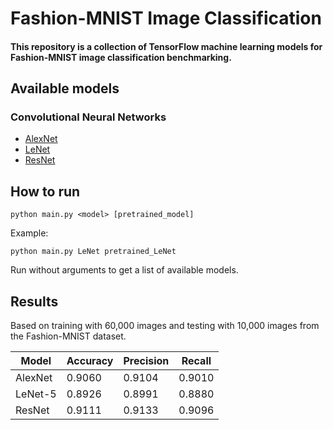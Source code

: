 # Fashion-MNIST Image Classification

#### This repository is a collection of TensorFlow machine learning models for Fashion-MNIST image classification benchmarking.

## Available models

### Convolutional Neural Networks
* [AlexNet](https://dl.acm.org/doi/10.1145/3065386) 
* [LeNet](https://ieeexplore.ieee.org/document/726791)
* [ResNet](https://ieeexplore.ieee.org/document/7780459)

## How to run
```python main.py <model> [pretrained_model]```

Example: 

```python main.py LeNet pretrained_LeNet```

Run without arguments to get a list of available models.

## Results

Based on training with 60,000 images and testing with 10,000 images from the Fashion-MNIST dataset.

| Model | Accuracy | Precision | Recall |  
| ----- | -------- | --------- | ------ |
| AlexNet | 0.9060 | 0.9104 | 0.9010 |
| LeNet-5 | 0.8926 | 0.8991 | 0.8880 |
| ResNet  | 0.9111 | 0.9133 | 0.9096 |git 

